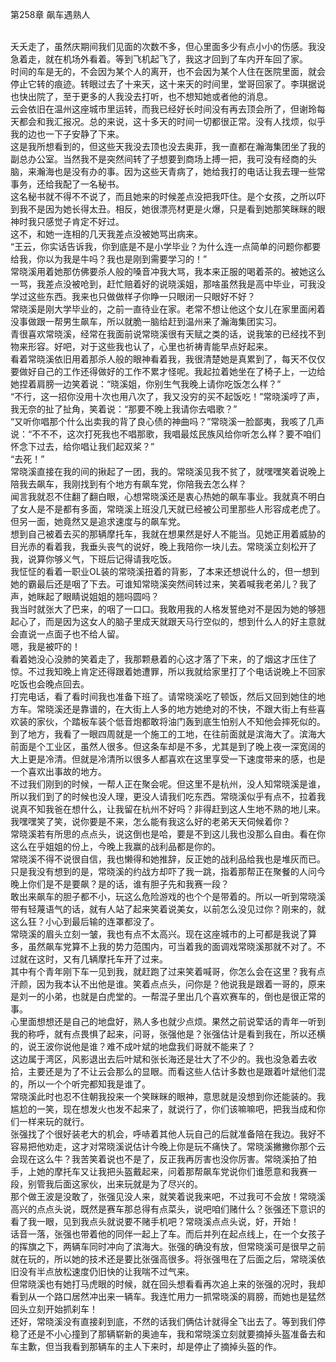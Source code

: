 第258章 飙车遇熟人
<br />夭夭走了，虽然庆期间我们见面的次数不多，但心里面多少有点小小的伤感。我没急着走，就在机场外看着。等到飞机起飞了，我这才回到了车内开车回了家。<br />时间的车是无的，不会因为某个人的离开，也不会因为某个人住在医院里面，就会停止它转的痕迹。转眼过去了十来天，这十来天的时间里，堂哥回家了。李琪据说也快出院了，至于更多的人我没去打听，也不想知她或者他的消息。<br />云会依旧在温州这座城市里运转，而我已经好长时间没有再去顶会所了，但谢玲每天都会和我汇报况。总的来说，这十多天的时间一切都很正常。没有人找烦，似乎我的边也一下子安静了下来。<br />这是我所想看到的，但这些天我没去顶也没去奥菲，我一直都在瀚海集团坐了我的副总办公室。当然我不是突然间转了子想要到商场上搏一把，我可没有经商的头脑，来瀚海也是没有办的事。因为这些天青病了，她给我打的电话让我去理一些常事务，还给我配了一名秘书。<br />这名秘书就不得不不说了，而且她来的时候差点没把我吓住。是个女孩，之所以吓到我不是因为她长得太丑。相反，她很漂亮材更是火爆，只是看到她那笑眯眯的眼神时我只感觉子肯定不好过。<br />这不，和她一连相的几天我差点没被她骂出病来。<br />“王云，你实话告诉我，你到底是不是小学毕业？为什么连一点简单的问题你都要给我，你以为我是牛吗？我也是刚到需要学习的！”<br />常晓溪用着她那仿佛要杀人般的嗓音冲我大骂，我本来正服的喝着茶的。被她这么一骂，我差点没被呛到，赶忙赔着好的说晓溪姐，那啥虽然我是高中毕业，可我没学过这些东西。我来也只做做样子你睁一只眼闭一只眼好不好？<br />常晓溪是刚大学毕业的，之前一直待业在家。老常不想让他这个女儿在家里面闲着没事做跟一帮男生飙车，所以就脆一脑给赶到温州来了瀚海集团实习。<br />青很喜欢常晓溪，经常在我面前说常晓溪很有天赋之类的话，说我笨的已经找不到物来形容。好吧，对于这些我也认了，心里也祈祷青能早点好起来。<br />看着常晓溪依旧用着那杀人般的眼神看着我，我很清楚她是真累到了，每天不仅仅要做好自己的工作还得做好的工作不累才怪呢。我起拉着她坐在了椅子上，一边给她捏着肩膀一边笑着说：“晓溪姐，你别生气我晚上请你吃饭怎么样？”<br />“不行，这一招你没用十次也用八次了，我又没穷的买不起饭吃！”常晓溪哼了声，我无奈的扯了扯角，笑着说：“那要不晚上我请你去唱歌？”<br />“又听你唱那个什么出卖我的背了良心债的神曲吗？”常晓溪一脸鄙夷，我咳了几声说：“不不不，这次打死我也不唱那歌，我唱最炫民族风给你听怎么样？要不咱们怀念下过去，给你唱让我们起双桨？”<br />“去死！”<br />常晓溪直接在我的间的揪起了一团，我的。常晓溪见我不贫了，就嘿嘿笑着说晚上陪我去飙车，我刚找到有个地方有飙车党，你陪我去怎么样？<br />闻言我就忍不住翻了翻白眼，心想常晓溪还是衷心热她的飙车事业。我就真不明白了女人是不是都有多面，常晓溪上班没几天就已经被公司里那些人形容成老虎了。但另一面，她竟然又是追求速度与的飙车党。<br />想到自己被着去买的那辆摩托车，我就在想果然是好人不能当。见她正用着威胁的目光赤的看着我，我垂头丧气的说好，晚上我陪你一块儿去。常晓溪立刻松开了我，说算你够义气，下班后记得请我吃饭。<br />我怔怔的看着一职业OL装的常晓溪扭着的背影，了本来还想说什么的，但一想到她的霸最后还是咽了下去。可谁知常晓溪突然间转过来，笑着喊我老弟儿？我了声，她眯起了眼睛说姐姐的翘吗圆吗？<br />我当时就张大了巴来，的咽了一口口。我敢用我的人格发誓绝对不是因为她的够翘起心了，而是因为这女人的脑子里成天就跟天马行空似的，想到什么人的好主意就会直说一点面子也不给人留。<br />嗯，我是被吓的！<br />看着她没心没肺的笑着走了，我那颗悬着的心这才落了下来，的了烟这才压住了惊。不过我知晚上肯定还得跟着她遭罪，所以我就给家里打了个电话说晚上不回家吃饭也会晚点回去。<br />打完电话，看了看时间我也准备下班了。请常晓溪吃了顿饭，然后又回到她住的地方车。常晓溪还是靠谱的，在大街上人多的地方她绝对的不快，不跟大街上有些喜欢装的家伙，个踏板车装个低音炮都敢将油门轰到底生怕别人不知他会摔死似的。<br />到了地方，我看了一眼四周就是一个施工的工地，在往前面就是滨海大了。滨海大前面是个工业区，虽然人很多。但这条车却是不多，尤其是到了晚上夜一深宽阔的大上更是冷清。但就是冷清所以很多人都喜欢在这里享受一下速度带来的感，也是一个喜欢出事故的地方。<br />不过我们刚到的时候，一帮人正在聚会呢。但这里不是杭州，没人知常晓溪是谁，所以我们到了的时候也没人理，更没人请我们吃东西。常晓溪似乎有点不，拉着我说真不知我爸在想什么，让我留在杭州不好吗？非得赶到这人生地不熟的地儿来。我嘿嘿笑了笑，说你要是不来，怎么能有我这么好的老弟天天伺候着你？<br />常晓溪若有所思的点点头，说这倒也是哈，要是不到这儿我也没那么自由。看在你这么在乎姐姐的份上，今晚上我赢的战利品都是你的。<br />常晓溪不得不说很自信，我也懒得和她推辞，反正她的战利品给我也是堆灰而已。只是我没有想到的是，常晓溪的约战方却吓了我一跳，指着那帮正在聚餐的人问今晚上你们是不是要飙？是的话，谁有胆子先和我赛一段？<br />敢出来飙车的胆子都不小，玩这么危险游戏的也个个是带着的。所以一听到常晓溪带有轻蔑语气的话，就有人站了起来笑着说美女，以前怎么没见过你？刚来的，就这么狂？小心到最后输的连罩都没了。<br />常晓溪的眉头立刻一皱，我也有点不太高兴。现在这座城市的上可都是我说了算多，虽然飙车党算不上我的势力范围内，可当着我的面调戏常晓溪那就不对了。不过就在这时，又有几辆摩托车开了过来。<br />其中有个青年刚下车一见到我，就赶跑了过来笑着喊哥，你怎么会在这里？我有点汗颜，因为我本认不出他是谁。笑着点点头，问你是？他说我是跟着一哥的，原来是刘一的小弟，也就是白虎堂的。一帮混子里出几个喜欢赛车的，倒也是很正常的事。<br />心里面想想还是自己的地盘好，熟人多也就少点烦。果然之前说荤话的青年一听到我的称呼，就有点畏惧了起来，问哥，张强他是？张强估计是看到我在，所以还横的，说王波你说他是谁？难不成叶斌的地盘我们哥就不能来了？<br />这边属于湾区，风影退出去后叶斌和张长海还是壮大了不少的。我也没急着去收拾，主要还是为了不让云会那么的显眼。而看这些人估计多数也是跟着叶斌他们混的，所以一个个听完都知我是谁了。<br />常晓溪此时也忍不住朝我投来一个笑眯眯的眼神，意思就是没想到你还能装的。我尴尬的一笑，现在想发火也发不起来了，就说行了，你们该嘛嘛吧，把我当成和你们一样来玩的就行。<br />张强找了个很好装老大的机会，呼哧着其他人玩自己的后就准备陪在我边。我好不容易把他劝走，这才对常晓溪说估计今晚上你是玩不痛快了。常晓溪撇撇你那个云会现在这么牛？我苦笑着说也不是了，反正我再厉害也没你厉害。常晓溪拍了拍手，上她的摩托车又让我把头盔戴起来，问着那帮飙车党说你们谁愿意和我赛一段，别管我后面这家伙，出来玩就是为了尽兴的。<br />那个做王波是没敢了，张强见没人来，就笑着说我来吧，不过我可不会放！常晓溪高兴的点点头说，既然是赛车那总得有点菜头，说吧咱们赌什么？张强还下意识的看了我一眼，见到我点头就说要不赌手机吧？常晓溪点点头说，好，开始！<br />话音一落，张强也带着他的同伴一起上了车。而后并列在起点线上，在一个女孩子的挥旗之下，两辆车同时冲向了滨海大。张强的确没有放，但常晓溪可是很早之前就在玩的，所以她的技术还是要比张强高很多。将张强甩在了后面之后，常晓溪依旧没有半点放松速度仍旧快的让我喘不过气来。<br />但常晓溪也有她打马虎眼的时候，就在回头想看看再次追上来的张强的况时，我却看到从一个路口居然冲出来一辆车。我连忙用力一抓常晓溪的肩膀，而她也是猛然回头立刻开始抓刹车！<br />还好，常晓溪没有直接刹到底，不然的话我们俩估计就得全飞出去了。等到我们停稳了还是不小心撞到了那辆崭新的奥迪车，我和常晓溪立刻就要摘掉头盔准备去和车主歉，但当我看到那辆车的主人下来时，却是停止了摘掉头盔的作。